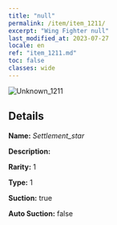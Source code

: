```yaml
---
title: "null"
permalink: /item/item_1211/
excerpt: "Wing Fighter null"
last_modified_at: 2023-07-27
locale: en
ref: "item_1211.md"
toc: false
classes: wide
---
```



 ![Unknown_1211](/images/item/Settlement_star_p.png)



## Details

 **Name:** *Settlement_star* 

 **Description:** 

 **Rarity:** 1 

 **Type:** 1 

 **Suction:** true 

 **Auto Suction:** false 


